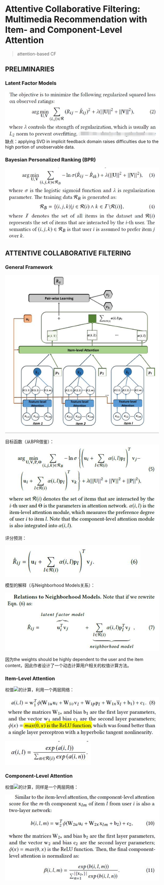 # Attentive Collaborative Filtering: Multimedia Recommendation with Item- and Component-Level Attention

> attention-based CF

## PRELIMINARIES
### Latent Factor Models
![](res/23.jpg)
缺点：applying SVD in implicit feedback domain raises
difficulties due to the high portion of unobservable data.
### Bayesian Personalized Ranking (BPR)
![](res/24.jpg)

## ATTENTIVE COLLABORATIVE FILTERING
### General Framework
![](res/acf.jpg)

目标函数（从BPR借鉴）：
![](res/25.jpg)

评分预测：

![](res/26.jpg)

模型的解释（与Neighborhood Models关系）：

![](res/27.jpg)

因为the weights should be highly dependent to the user and the item content，因此作者设计了一个动态计算用户相关的权值计算方法。

### Item-Level Attention
权值![](http://latex.codecogs.com/gif.latex?\alpha)的计算，利用一个两层网络：

![](res/28.jpg)

![](res/29.jpg)

### Component-Level Attention
权值![](http://latex.codecogs.com/gif.latex?\beta)的计算，同样是一个两层网络：

![](res/30.jpg)
